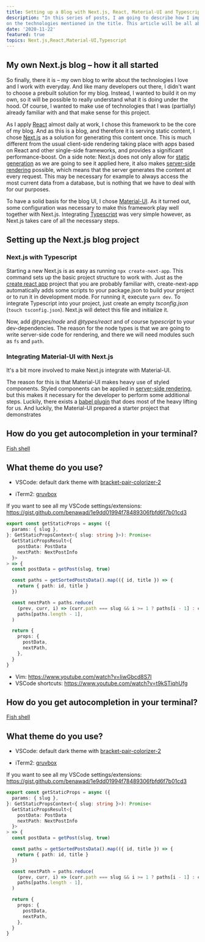 ```yaml
---
title: Setting up a Blog with Next.js, React, Material-UI and Typescript
description: "In this series of posts, I am going to describe how I implemented the blog you are looking at. This blog is based 
on the technologies mentioned in the title. This article will be all about getting them to work together smoothly."
date: '2020-11-22'
featured: true
topics: Next.js,React,Material-UI,Typescript
---
```


## My own Next.js blog – how it all started 

So finally, there it is – my own blog to write about the technologies I love and I work with everyday. And like many developers 
out there, I didn't want to choose a prebuilt solution for my blog. Instead, I wanted to build it on my own, so it will be possible
to really understand what it is doing under the hood. Of course, I wanted to make use of technologies that I was (partially) already familiar with and 
that make sense for this project. 


As I apply [React](https://reactjs.org/) almost daily at work, I chose this framework to be the core of my blog. And as this is a blog, and therefore it is 
serving static content, I chose [Next.js](https://nextjs.org/) as a solution for generating this content once. This is much different
from the usual client-side rendering taking place with apps based on React and other single-side frameworks, and provides a significant
performance-boost. On a side note: Next.js does not only allow for [static generation](https://nextjs.org/docs/basic-features/pages#static-generation-recommended)
as we are going to see it applied here, it also makes [server-side rendering](https://nextjs.org/docs/basic-features/pages#server-side-rendering)
possible, which means that the server generates the content at every request. This may be necessary for example to always access the most current
data from a database, but is nothing that we have to deal with for our purposes.

To have a solid basis for the blog UI, I chose [Material-UI](https://material-ui.com/). As it turned out, some configuration was necessary to 
make this framework play well together with Next.js. Integrating [Typescript](https://www.typescriptlang.org/) was very simple however, as Next.js
takes care of all the necessary steps.

## Setting up the Next.js blog project

### Next.js with Typescript

Starting a new Next.js is as easy as running ``npx create-next-app``. This command sets up the basic project structure to work with.
Just as the [create react app](https://create-react-app.dev/) project that you are probably familiar with, create-next-app automatically 
adds some scripts to your package.json to build your project or to run it in development mode. For running it, execute ``yarn dev``.
To integrate Typescript into your project, just create an empty _tsconfig.json_ (``touch tsconfig.json``). Next.js will detect 
this file and initialize it. 

Now, add _@types/node_ and _@types/react_ and of course _typescript_ to your dev-dependencies. The reason for the node types is 
that we are going to write server-side code for rendering, and there we will need modules such as ``fs`` and ``path``. 

### Integrating Material-UI with Next.js

It's a bit more involved to make Next.js integrate with Material-UI. 

The reason for this is that Material-UI makes heavy use of styled components. Styled components can be applied in [server-side rendering](https://styled-components.com/docs/advanced#server-side-rendering),
but this makes it necessary for the developer to perform some additional steps. Luckily, there exists a [babel plugin](https://styled-components.com/docs/tooling#babel-plugin) that does
most of the heavy lifting for us. And luckily, the Material-UI prepared a starter project that demonstrates 

## How do you get autocompletion in your terminal?

[Fish shell](https://fishshell.com/)

## What theme do you use?

- VSCode: default dark theme with [bracket-pair-colorizer-2](https://marketplace.visualstudio.com/items?itemName=CoenraadS.bracket-pair-colorizer-2)

- iTerm2: [gruvbox](https://github.com/morhetz/gruvbox-contrib)

If you want to see all my VSCode settings/extensions: https://gist.github.com/benawad/1e9dd01994f78489306fbfd6f7b01cd3

```typescript
export const getStaticProps = async ({
  params: { slug },
}: GetStaticPropsContext<{ slug: string }>): Promise<
  GetStaticPropsResult<{
    postData: PostData
    nextPath: NextPostInfo
  }>
> => {
  const postData = getPost(slug, true)

  const paths = getSortedPostsData().map(({ id, title }) => {
    return { path: id, title }
  })

  const nextPath = paths.reduce(
    (prev, curr, i) => (curr.path === slug && i >= 1 ? paths[i - 1] : curr),
    paths[paths.length - 1],
  )

  return {
    props: {
      postData,
      nextPath,
    },
  }
}
```
- Vim: https://www.youtube.com/watch?v=IiwGbcd8S7I
- VSCode shortcuts: https://www.youtube.com/watch?v=t9kSTiqhUfg

## How do you get autocompletion in your terminal?

[Fish shell](https://fishshell.com/)

## What theme do you use?

- VSCode: default dark theme with [bracket-pair-colorizer-2](https://marketplace.visualstudio.com/items?itemName=CoenraadS.bracket-pair-colorizer-2)

- iTerm2: [gruvbox](https://github.com/morhetz/gruvbox-contrib)

If you want to see all my VSCode settings/extensions: https://gist.github.com/benawad/1e9dd01994f78489306fbfd6f7b01cd3

```typescript
export const getStaticProps = async ({
  params: { slug },
}: GetStaticPropsContext<{ slug: string }>): Promise<
  GetStaticPropsResult<{
    postData: PostData
    nextPath: NextPostInfo
  }>
> => {
  const postData = getPost(slug, true)

  const paths = getSortedPostsData().map(({ id, title }) => {
    return { path: id, title }
  })

  const nextPath = paths.reduce(
    (prev, curr, i) => (curr.path === slug && i >= 1 ? paths[i - 1] : curr),
    paths[paths.length - 1],
  )

  return {
    props: {
      postData,
      nextPath,
    },
  }
}
```